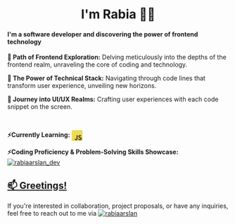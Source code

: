 <h1 align="center"> I'm Rabia 👩‍💻 </h1>

#### I'm a software developer and discovering the power of frontend technology
 **🚀 Path of Frontend Exploration:**
  Delving meticulously into the depths of the frontend realm, unraveling the core of coding and technology.
  
 **🚀 The Power of Technical Stack:**
  Navigating through code lines that transform user experience, unveiling new horizons.
  
 **🚀 Journey into UI/UX Realms:**
  Crafting user experiences with each code snippet on the screen.

<br>


 **⚡Currently Learning:** <img align="center" src="https://raw.githubusercontent.com/devicons/devicon/master/icons/javascript/javascript-original.svg" alt="javascript" width="25" height="25"/> 

**⚡Coding Proficiency & Problem-Solving Skills Showcase:**  <a href="https://www.hackerrank.com/rabiaarslan_dev" target="_blank"><img align="center" src="https://raw.githubusercontent.com/rahuldkjain/github-profile-readme-generator/master/src/images/icons/Social/hackerrank.svg" alt="rabiaarslan_dev" height="25" width="25" /> </a>
 
 

 
## [📫 Greetings!](mailto:rabiaarslan.dev@gmail.com)
 If you're interested in collaboration, project proposals, or have any inquiries, feel free to reach out to me via  <a href="https://linkedin.com/in/rabiaarslan" target="blank"><img src="https://raw.githubusercontent.com/rahuldkjain/github-profile-readme-generator/master/src/images/icons/Social/linked-in-alt.svg" alt="rabiaarslan" height="15" width="15" /></a>
